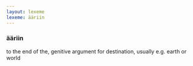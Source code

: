 ```yaml
---
layout: lexeme
lexeme: ääriin
---
```


###  ääriin 
to the end of the, genitive argument for destination, usually e.g. earth or world

